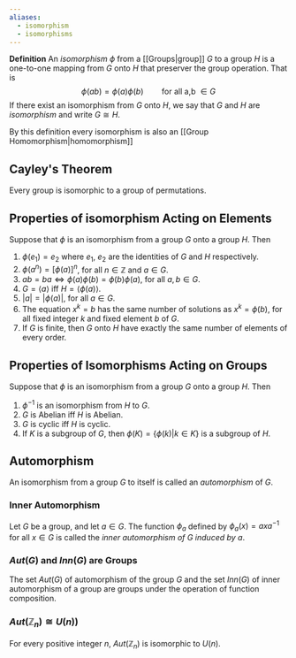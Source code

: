```yaml
---
aliases:
  - isomorphism
  - isomorphisms
---
```

__Definition__ An _isomorphism_ $\phi$ from a [[Groups|group]] $G$ to a group $H$ is a one-to-one mapping from $G$ onto $H$ that preserver the group operation. That is
$$\phi(ab) = \phi(a)\phi(b) \quad\quad \text{for all a,b }\in G$$
If there exist an isomorphism from $G$ onto $H$, we say that $G$ and $H$ are _isomorphism_ and write $G \cong H$.

By this definition every isomorphism is also an [[Group Homomorphism|homomorphism]]
## Cayley's Theorem
Every group is isomorphic to a group of permutations.

## Properties of isomorphism Acting on Elements
Suppose that $\phi$ is an isomorphism from a group $G$ onto a group $H$. Then
1. $\phi(e_1)=e_2$ where $e_1$, $e_2$ are the identities of $G$ and $H$ respectively.
2. $\phi(a^n) = [\phi(a)]^n$, for all $n \in \mathbb{Z}$ and $a \in G$.
3. $ab = ba \iff \phi(a)\phi(b) = \phi(b)\phi(a)$, for all $a, b \in G$.
4. $G = \langle a\rangle$ iff $H = \langle\phi(a)\rangle$.
5. $|a| = |\phi(a)|$, for all $a \in G$.
6. The equation $x^k = b$ has the same number of solutions as $x^k = \phi(b)$, for all fixed integer $k$ and fixed element $b$ of $G$.
7. If $G$ is finite, then $G$ onto $H$ have exactly the same number of elements of every order.

## Properties of Isomorphisms Acting on Groups
Suppose that $\phi$ is an isomorphism from a group $G$ onto a group $H$. Then
1. $\phi^{-1}$ is an isomorphism from $H$ to $G$.
2. $G$ is Abelian iff $H$ is Abelian.
3. $G$ is cyclic iff $H$ is cyclic.
4. If $K$ is a subgroup of $G$, then $\phi(K) = \{\phi(k) | k \in K\}$ is a subgroup of $H$.


## Automorphism
An isomorphism from a group $G$ to itself is called an _automorphism_ of $G$.

### Inner Automorphism
Let $G$ be a group, and let $a \in G$. The function $\phi_a$ defined by $\phi_a(x) = axa^{-1}$ for all $x \in G$ is called the _inner automorphism of $G$ induced by $a$_.

### $Aut(G)$ and $Inn(G)$ are Groups
The set $Aut(G)$ of automorphism of the group $G$ and the set $Inn(G)$ of inner automorphism of a group are groups under the operation of function composition.

### $Aut(\mathbb{Z}_n) \cong U(n))$
For every positive integer $n$, $Aut(\mathbb{Z}_n)$ is isomorphic to $U(n)$.
